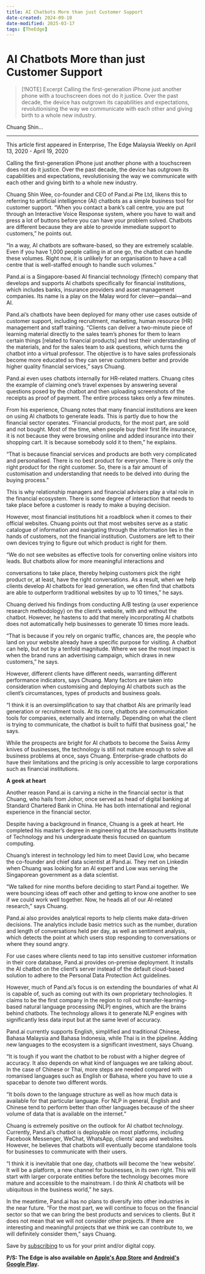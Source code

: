 ```yaml
---
title: AI Chatbots More than just Customer Support
date-created: 2024-09-10
date-modified: 2025-03-17
tags: [TheEdge]
---
```


# AI Chatbots More than just Customer Support

> [!NOTE] Excerpt
> Calling the first-generation iPhone just another phone with a touchscreen does not do it justice. Over the past decade, the device has outgrown its capabilities and expectations, revolutionising the way we communicate with each other and giving birth to a whole new industry.

Chuang Shin…

---

This article first appeared in Enterprise, The Edge Malaysia Weekly on April 13, 2020 - April 19, 2020

Calling the first-generation iPhone just another phone with a touchscreen does not do it justice. Over the past decade, the device has outgrown its capabilities and expectations, revolutionising the way we communicate with each other and giving birth to a whole new industry.

Chuang Shin Wee, co-founder and CEO of Pand.ai Pte Ltd, likens this to referring to artificial intelligence (AI) chatbots as a simple business tool for customer support. “When you contact a bank’s call centre, you are put through an Interactive Voice Response system, where you have to wait and press a lot of buttons before you can have your problem solved. Chatbots are different because they are able to provide immediate support to customers,” he points out.

“In a way, AI chatbots are software-based, so they are extremely scalable. Even if you have 1,000 people calling in at one go, the chatbot can handle these volumes. Right now, it is unlikely for an organisation to have a call centre that is well-staffed enough to handle such volumes.”

Pand.ai is a Singapore-based AI financial technology (fintech) company that develops and supports AI chatbots specifically for financial institutions, which includes banks, insurance providers and asset management companies. Its name is a play on the Malay word for clever—pandai—and AI.

Pand.ai’s chatbots have been deployed for many other use cases outside of customer support, including recruitment, marketing, human resource (HR) management and staff training. “Clients can deliver a two-minute piece of learning material directly to the sales team’s phones for them to learn certain things \[related to financial products\] and test their understanding of the materials, and for the sales team to ask questions, which turns the chatbot into a virtual professor. The objective is to have sales professionals become more educated so they can serve customers better and provide higher quality financial services,” says Chuang.

Pand.ai even uses chatbots internally for HR-related matters. Chuang cites the example of claiming one’s travel expenses by answering several questions posed by the chatbot and then uploading screenshots of the receipts as proof of payment. The entire process takes only a few minutes.

From his experience, Chuang notes that many financial institutions are keen on using AI chatbots to generate leads. This is partly due to how the financial sector operates. “Financial products, for the most part, are sold and not bought. Most of the time, when people buy their first life insurance, it is not because they were browsing online and added insurance into their shopping cart. It is because somebody sold it to them,” he explains.

“That is because financial services and products are both very complicated and personalised. There is no best product for everyone. There is only the right product for the right customer. So, there is a fair amount of customisation and understanding that needs to be delved into during the buying process.”

This is why relationship managers and financial advisers play a vital role in the financial ecosystem. There is some degree of interaction that needs to take place before a customer is ready to make a buying decision.

However, most financial institutions hit a roadblock when it comes to their official websites. Chuang points out that most websites serve as a static catalogue of information and navigating through the information lies in the hands of customers, not the financial institution. Customers are left to their own devices trying to figure out which product is right for them.

“We do not see websites as effective tools for converting online visitors into leads. But chatbots allow for more meaningful interactions and

conversations to take place, thereby helping customers pick the right product or, at least, have the right conversations. As a result, when we help clients develop AI chatbots for lead generation, we often find that chatbots are able to outperform traditional websites by up to 10 times,” he says.

Chuang derived his findings from conducting A/B testing (a user experience research methodology) on the client’s website, with and without the chatbot. However, he hastens to add that merely incorporating AI chatbots does not automatically help businesses to generate 10 times more leads.

“That is because if you rely on organic traffic, chances are, the people who land on your website already have a specific purpose for visiting. A chatbot can help, but not by a tenfold magnitude. Where we see the most impact is when the brand runs an advertising campaign, which draws in new customers,” he says.

However, different clients have different needs, warranting different performance indicators, says Chuang. Many factors are taken into consideration when customising and deploying AI chatbots such as the client’s circumstances, types of products and business goals.

“I think it is an oversimplification to say that chatbot AIs are primarily lead generation or recruitment tools. At its core, chatbots are communication tools for companies, externally and internally. Depending on what the client is trying to communicate, the chatbot is built to fulfil that business goal,” he says.

While the prospects are bright for AI chatbots to become the Swiss Army knives of businesses, the technology is still not mature enough to solve all business problems at once, says Chuang. Enterprise-grade chatbots do have their limitations and the pricing is only accessible to large corporations such as financial institutions.

**A geek at heart**

Another reason Pand.ai is carving a niche in the financial sector is that Chuang, who hails from Johor, once served as head of digital banking at Standard Chartered Bank in China. He has both international and regional experience in the financial sector.

Despite having a background in finance, Chuang is a geek at heart. He completed his master’s degree in engineering at the Massachusetts Institute of Technology and his undergraduate thesis focused on quantum computing.

Chuang’s interest in technology led him to meet David Low, who became the co-founder and chief data scientist at Pand.ai. They met on Linkedin when Chuang was looking for an AI expert and Low was serving the Singaporean government as a data scientist.

“We talked for nine months before deciding to start Pand.ai together. We were bouncing ideas off each other and getting to know one another to see if we could work well together. Now, he heads all of our AI-related research,” says Chuang.

Pand.ai also provides analytical reports to help clients make data-driven decisions. The analytics include basic metrics such as the number, duration and length of conversations held per day, as well as sentiment analysis, which detects the point at which users stop responding to conversations or where they sound angry.

For use cases where clients need to tap into sensitive customer information in their core database, Pand.ai provides on-premise deployment. It installs the AI chatbot on the client’s server instead of the default cloud-based solution to adhere to the Personal Data Protection Act guidelines.

However, much of Pand.ai’s focus is on extending the boundaries of what AI is capable of, such as coming out with its own proprietary technologies. It claims to be the first company in the region to roll out transfer-learning-based natural language processing (NLP) engines, which are the brains behind chatbots. The technology allows it to generate NLP engines with significantly less data input but at the same level of accuracy.

Pand.ai currently supports English, simplified and traditional Chinese, Bahasa Malaysia and Bahasa Indonesia, while Thai is in the pipeline. Adding new languages to the ecosystem is a significant investment, says Chuang.

“It is tough if you want the chatbot to be robust with a higher degree of accuracy. It also depends on what kind of languages we are talking about. In the case of Chinese or Thai, more steps are needed compared with romanised languages such as English or Bahasa, where you have to use a spacebar to denote two different words.

“It boils down to the language structure as well as how much data is available for that particular language. For NLP in general, English and Chinese tend to perform better than other languages because of the sheer volume of data that is available on the internet.”

Chuang is extremely positive on the outlook for AI chatbot technology. Currently, Pand.ai’s chatbot is deployable on most platforms, including Facebook Messenger, WeChat, WhatsApp, clients’ apps and websites. However, he believes that chatbots will eventually become standalone tools for businesses to communicate with their users.

“I think it is inevitable that one day, chatbots will become the ‘new website’. It will be a platform, a new channel for businesses, in its own right. This will start with larger corporate entities before the technology becomes more mature and accessible to the mainstream. I do think AI chatbots will be ubiquitous in the business world,” he says.

In the meantime, Pand.ai has no plans to diversify into other industries in the near future. “For the most part, we will continue to focus on the financial sector so that we can bring the best products and services to clients. But it does not mean that we will not consider other projects. If there are interesting and meaningful projects that we think we can contribute to, we will definitely consider them,” says Chuang.

Save by [subscribing](https://subscribe.theedgemalaysia.com/) to us for your print and/or digital copy.

**P/S: The Edge is also available on [Apple's App Store](https://itunes.apple.com/us/app/the-edge-markets/id990567068?ls=1&mt=8) and [Android's Google Play](https://play.google.com/store/apps/details?id=com.bizedge.theedgemarkets.malaysia).**
